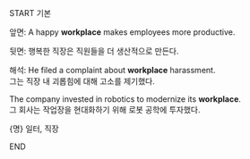 START
기본

앞면:
A happy **workplace** makes employees more productive.

뒷면:
행복한 직장은 직원들을 더 생산적으로 만든다.

해석:
He filed a complaint about **workplace** harassment.  
그는 직장 내 괴롭힘에 대해 고소를 제기했다.

The company invested in robotics to modernize its **workplace**.  
그 회사는 작업장을 현대화하기 위해 로봇 공학에 투자했다.

{명} 일터, 직장
<!--ID: 1744881334080-->
END